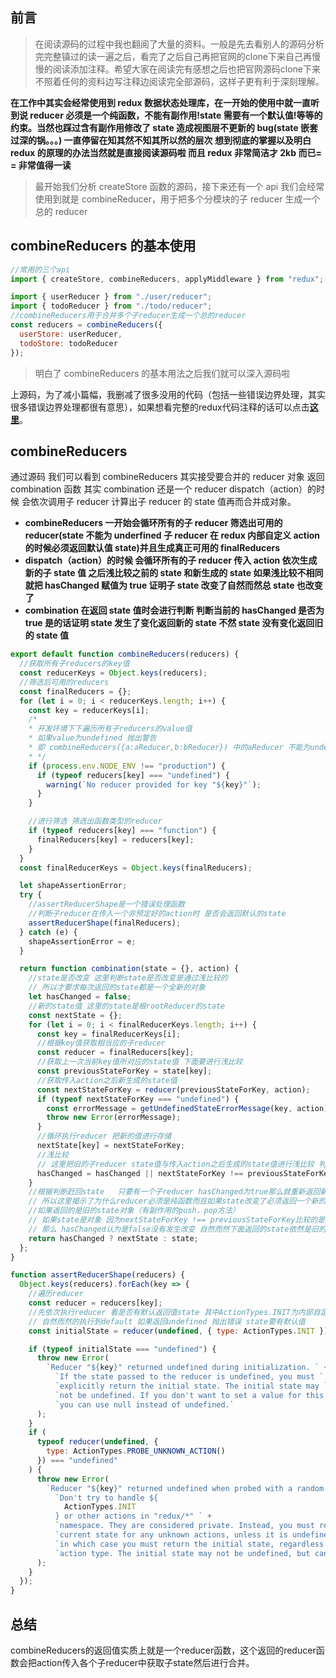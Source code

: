 ## 前言

>在阅读源码的过程中我也翻阅了大量的资料。一般是先去看别人的源码分析完完整镇过的读一遍之后，看完了之后自己再把官网的clone下来自己再慢慢的阅读添加注释。希望大家在阅读完有感想之后也把官网源码clone下来不照着任何的资料边写注释边阅读完全部源码，这样子更有利于深刻理解。


**在工作中其实会经常使用到 redux 数据状态处理库，在一开始的使用中就一直听到说 reducer 必须是一个纯函数，不能有副作用!state 需要有一个默认值!等等的约束。当然也踩过含有副作用修改了 state 造成视图层不更新的 bug(state 嵌套过深的锅。。。) 一直停留在知其然不知其所以然的层次 想到彻底的掌握以及明白 redux 的原理的办法当然就是直接阅读源码啦 而且 redux 非常简洁才 2kb 而已= = 非常值得一读**

> 最开始我们分析 createStore 函数的源码，接下来还有一个 api 我们会经常使用到就是 combineReducer，用于把多个分模块的子 reducer 生成一个总的 reducer

## combineReducers 的基本使用

```javascript
//常用的三个api
import { createStore, combineReducers, applyMiddleware } from "redux";

import { userReducer } from "./user/reducer";
import { todoReducer } from "./todo/reducer";
//combineReducers用于合并多个子reducer生成一个总的reducer
const reducers = combineReducers({
  userStore: userReducer,
  todoStore: todoReducer
});
```

> 明白了 combineReducers 的基本用法之后我们就可以深入源码啦

上源码，为了减小篇幅，我删减了很多没用的代码（包括一些错误边界处理，其实很多错误边界处理都很有意思），如果想看完整的redux代码注释的话可以点击[**这里**](https://github.com/carrot-wu/Learn-Redux-Ecosystem "Markdown")。

## combineReducers

通过源码 我们可以看到 combineReducers 其实接受要合并的 reducer 对象 返回 combination 函数 其实 combination 还是一个 reducer dispatch（action）的时候 会依次调用子 reducer 计算出子 reducer 的 state 值再而合并成对象。

- **combineReducers 一开始会循环所有的子 reducer 筛选出可用的 reducer(state 不能为 underfined 子 reducer 在 redux 内部自定义 action 的时候必须返回默认值 state)并且生成真正可用的 finalReducers**
- **dispatch（action）的时候 会循环所有的子 reducer 传入 action 依次生成新的子 state 值 之后浅比较之前的 state 和新生成的 state 如果浅比较不相同就把 hasChanged 赋值为 true 证明子 state 改变了自然而然总 state 也改变了**
- **combination 在返回 state 值时会进行判断 判断当前的 hasChanged 是否为 true 是的话证明 state 发生了变化返回新的 state 不然 state 没有变化返回旧的 state 值**

```javascript
export default function combineReducers(reducers) {
  //获取所有子reducers的key值
  const reducerKeys = Object.keys(reducers);
  //筛选后可用的reducers
  const finalReducers = {};
  for (let i = 0; i < reducerKeys.length; i++) {
    const key = reducerKeys[i];
    /*
    * 开发环境下下遍历所有子reducers的value值
    * 如果value为undefined 抛出警告
    * 即 combineReducers({a:aReducer,b:bReducer}) 中的aReducer 不能为underfined
    * */
    if (process.env.NODE_ENV !== "production") {
      if (typeof reducers[key] === "undefined") {
        warning(`No reducer provided for key "${key}"`);
      }
    }

    //进行筛选 筛选出函数类型的reducer
    if (typeof reducers[key] === "function") {
      finalReducers[key] = reducers[key];
    }
  }
  const finalReducerKeys = Object.keys(finalReducers);

  let shapeAssertionError;
  try {
    //assertReducerShape是一个错误处理函数
    //判断子reducer在传入一个非预定好的action时 是否会返回默认的state
    assertReducerShape(finalReducers);
  } catch (e) {
    shapeAssertionError = e;
  }

  return function combination(state = {}, action) {
    //state是否改变 这里判断state是否改变是通过浅比较的
    // 所以才要求每次返回的state都是一个全新的对象
    let hasChanged = false;
    //新的state值 这里的state是根rootReducer的state
    const nextState = {};
    for (let i = 0; i < finalReducerKeys.length; i++) {
      const key = finalReducerKeys[i];
      //根据key值获取相当应的子reducer
      const reducer = finalReducers[key];
      //获取上一次当前key值所对应的state值 下面要进行浅比较
      const previousStateForKey = state[key];
      //获取传入action之后新生成的state值
      const nextStateForKey = reducer(previousStateForKey, action);
      if (typeof nextStateForKey === "undefined") {
        const errorMessage = getUndefinedStateErrorMessage(key, action);
        throw new Error(errorMessage);
      }
      //循环执行reducer 把新的值进行存储
      nextState[key] = nextStateForKey;
      //浅比较  
      // 这里把旧的子reducer state值与传入action之后生成的state值进行浅比较 判断state是否改变了
      hasChanged = hasChanged || nextStateForKey !== previousStateForKey;
    }
    //根据判断赶回state   只要有一个子reducer hasChanged为true那么就重新返回新的nextState
    // 所以这里揭示了为什么reducer必须是纯函数而且如果state改变了必须返回一个新的对象
    //如果返回的是旧的state对象（有副作用的push，pop方法）
    // 如果state是对象 因为nextStateForKey !== previousStateForKey比较的是引用
    // 那么 hasChanged认为是false没有发生改变 自然而然下面返回的state依然是旧的state
    return hasChanged ? nextState : state;
  };
}

function assertReducerShape(reducers) {
  Object.keys(reducers).forEach(key => {
    //遍历reducer
    const reducer = reducers[key];
    //先依次执行reducer 看是否有默认返回值state 其中ActionTypes.INIT为内部自定义的action
    // 自然而然的执行到default 如果返回undefined 抛出错误 state要有默认值
    const initialState = reducer(undefined, { type: ActionTypes.INIT });

    if (typeof initialState === "undefined") {
      throw new Error(
        `Reducer "${key}" returned undefined during initialization. ` +
          `If the state passed to the reducer is undefined, you must ` +
          `explicitly return the initial state. The initial state may ` +
          `not be undefined. If you don't want to set a value for this reducer, ` +
          `you can use null instead of undefined.`
      );
    }
    if (
      typeof reducer(undefined, {
        type: ActionTypes.PROBE_UNKNOWN_ACTION()
      }) === "undefined"
    ) {
      throw new Error(
        `Reducer "${key}" returned undefined when probed with a random type. ` +
          `Don't try to handle ${
            ActionTypes.INIT
          } or other actions in "redux/*" ` +
          `namespace. They are considered private. Instead, you must return the ` +
          `current state for any unknown actions, unless it is undefined, ` +
          `in which case you must return the initial state, regardless of the ` +
          `action type. The initial state may not be undefined, but can be null.`
      );
    }
  });
}
```
## 总结
combineReducers的返回值实质上就是一个reducer函数，这个返回的reducer函数会把action传入各个子reducer中获取子state然后进行合并。
